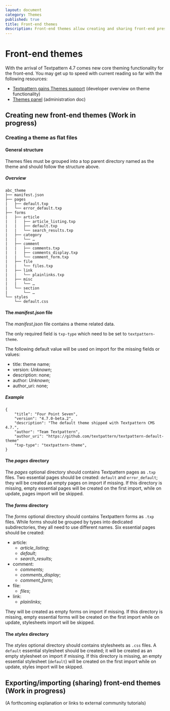 ```yaml
---
layout: document
category: Themes
published: true
title: Front-end themes
description: Front-end themes allow creating and sharing front-end presentations, or creating different presentations for different sections of a given website.
---
```


# Front-end themes

With the arrival of Textpattern 4.7 comes new core theming functionality for the front-end. You may get up to speed with current reading so far with the following resources:

* [Textpattern gains Themes support](https://textpattern.com/weblog/403/textpattern-cms-gains-themes-support) (developer overview on theme functionality)
* [Themes panel](https://docs.textpattern.io/administration/themes-panel) (administration doc)

## Creating new front-end themes  (Work in progress)

### Creating a theme as flat files

#### General structure

Themes files must be grouped into a top parent directory named as the theme and should follow the structure above.

##### Overview

```
abc_theme
├── manifest.json
├── pages
|   ├── default.txp
|   └── error_default.txp
├── forms
|   ├── article
|   |   ├── article_listing.txp
|   |   ├── default.txp
|   |   └── search_results.txp
|   ├── category
|   |   └── …
|   ├── comment
|   |   ├── comments.txp
|   |   ├── comments_display.txp
|   |   └── comment_form.txp
|   ├── file
|   |   └── files.txp
|   ├── link
|   |   └── plainlinks.txp
|   ├── misc
|   |   └── …
|   └── section
|       └── …
└── styles
    └── default.css
```

#### The _manifest.json_ file

The _manifest.json_ file contains a theme related data.

The only required field is `txp-type` which need to be set to `textpattern-theme`.

The following default value will be used on import for the missing fields or values:
- title: theme name;
- version: _Unknown_;
- description: none;
- author: _Unknown_;
- author_uri: none;

##### Example

```
{
    "title": "Four Point Seven",
    "version": "4.7.0-beta.2",
    "description": "The default theme shipped with Textpattern CMS 4.7.",
    "author": "Team Textpattern",
    "author_uri": "https://github.com/textpattern/textpattern-default-theme"
    "txp-type": "textpattern-theme",
}
```

#### The _pages_ directory

The _pages_ optional directory should contains Textpattern pages as `.txp` files.
Two essential pages should be created: `default` and `error_default`; they will be created as empty pages on import if missing.
If this directory is missing, empty essential pages will be created on the first import, while on update, pages import will be skipped.

#### The _forms_ directory

The _forms_ optional directory should contains Textpattern forms as `.txp` files.
While forms should be grouped by types into dedicated subdirectories, they all need to use different names.
Six essential pages should be created:
- article:
    - _article_listing_;
    - _default_;
    - _search_results_;
- comment:
    - _comments_;
    - _comments_display_;
    - _comment_form_;
- file:
    - _files_;
- link:
    - _plainlinks_;

They will be created as empty forms on import if missing.
If this directory is missing, empty essential forms will be created on the first import while on update, stylesheets import will be skipped.

#### The _styles_ directory

The _styles_ optional directory should contains stylesheets as `.css` files.
A `default` essential stylesheet should be created; it will be created as an empty stylesheet on import if missing.
If this directory is missing, an empty essential stylesheet (`default`) will be created on the first import while on update, styles import will be skipped.

## Exporting/importing (sharing) front-end themes  (Work in progress)

(A forthcoming explanation or links to external community tutorials)
